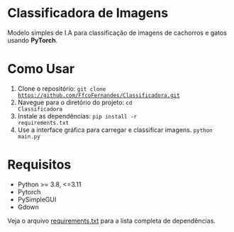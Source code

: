 # Classificadora de Imagens
 Modelo simples de I.A para classificação de imagens de cachorros e gatos usando <b>PyTorch</b>. <br>

# Como Usar
 1. Clone o repositório:
 <code>git clone https://github.com/FfcoFernandes/Classificadora.git</code>
 2. Navegue para o diretório do projeto:
 <code>cd Classificadora</code>
 3. Instale as dependências:
 <code>pip install -r requirements.txt</code>
 4. Use a interface gráfica para carregar e classificar imagens.
 <code>python main.py</code>

# Requisitos
* Python >= 3.8, <=3.11
* Pytorch
* PySimpleGUI
* Gdown

Veja o arquivo <a href='https://github.com/FfcoFernandes/Classificadora/blob/main/requirements.txt'>requirements.txt</a> para a lista completa de dependências.
